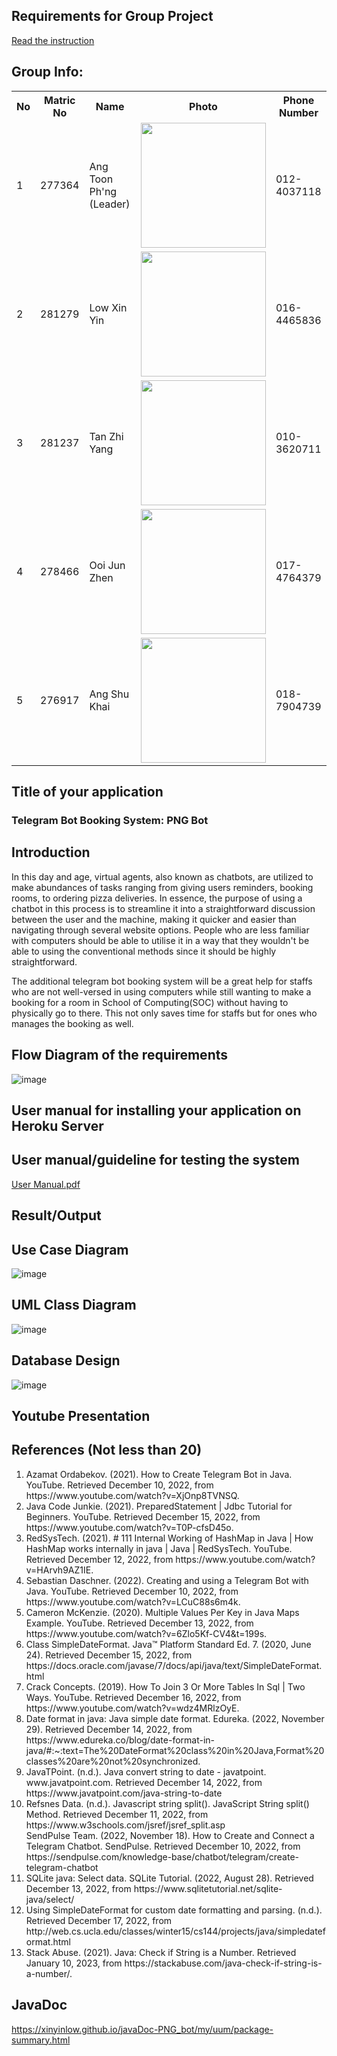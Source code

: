 ## Requirements for Group Project
[Read the instruction](https://github.com/STIW3054-A221/class-activity-soc/blob/main/GroupProject.md)

## Group Info:

<table>
  <tr>
    <th>No</th>
    <th>Matric No</th>
    <th>Name</th>
    <th>Photo</th>
    <th>Phone Number</th>
  </tr>
  <tr>
    <td>1</td>
    <td>277364</td>
    <td>Ang Toon Ph'ng (Leader)</td>
    <td><img src="https://user-images.githubusercontent.com/116187610/200738288-66f8eaa8-2f7d-43d4-8355-924b72aa8188.jpg" width="200"/></td>
    <td>012-4037118</td>
  </tr>
  <tr>
    <td>2</td>
    <td>281279</td>
    <td>Low Xin Yin</td>
    <td><img src="https://user-images.githubusercontent.com/103938851/201012783-13ae9d45-0d40-43c9-9c5a-0b81e6eb9bc0.jpg" width="200"/></td>
    <td>016-4465836</td>
  </tr>
  <tr>
    <td>3</td>
    <td>281237</td>
    <td>Tan Zhi Yang</td>
    <td><img src="https://user-images.githubusercontent.com/103938851/201012339-2ded0ca9-ba11-4f35-b22a-75d22c546035.jpg" width="200"/></td>
    <td>010-3620711</td>
  </tr>
  <tr>
    <td>4</td>
    <td>278466</td>
    <td>Ooi Jun Zhen</td>
    <td><img src="https://user-images.githubusercontent.com/103915949/201014364-a8759b18-9729-4089-871a-36e8ff964d4f.jpg" width="200"/></td>
    <td>017-4764379</td>
  </tr>
  <tr>
    <td>5</td>
    <td>276917</td>
    <td>Ang Shu Khai</td>
    <td><img src="https://user-images.githubusercontent.com/80701138/201035139-35c0bd7e-4daf-4760-9870-928c9bf904fb.jpg" width="200"/></td>
    <td>018-7904739</td>
  </tr>
</table>

## Title of your application
<h3>Telegram Bot Booking System: PNG Bot</h3>

## Introduction
In this day and age, virtual agents, also known as chatbots, are utilized to make abundances of tasks ranging from giving users reminders, booking rooms, to ordering pizza deliveries. In essence, the purpose of using a chatbot in this process is to streamline it into a straightforward discussion between the user and the machine, making it quicker and easier than navigating through several website options. People who are less familiar with computers should be able to utilise it in a way that they wouldn't be able to using the conventional methods since it should be highly straightforward.

The additional telegram bot booking system will be a great help for staffs who are not well-versed in using computers while still wanting to make a booking for a room in School of Computing(SOC) without having to physically go to there. This not only saves time for staffs but for ones who manages the booking as well.



## Flow Diagram of the requirements
![image](https://user-images.githubusercontent.com/80701138/201608693-4214f3a5-8e68-448a-9ce8-4ed0fb33ed03.png)

## User manual for installing your application on Heroku Server
## User manual/guideline for testing the system
[User Manual.pdf](https://github.com/STIW3054-A221/group-project-png/files/10442345/User.Manual.pdf)

## Result/Output
## Use Case Diagram
![image](https://user-images.githubusercontent.com/80701138/213088182-709b99f4-679f-4f61-b8a6-aef319fc87ca.png)

## UML Class Diagram
![image](https://user-images.githubusercontent.com/116187610/213084527-e377e3c6-663c-49b9-b5eb-f1733096345a.png)


## Database Design
![image](https://user-images.githubusercontent.com/116187610/211517782-a4b3b0d6-9504-42e6-9829-b451603eb0de.png)

## Youtube Presentation
## References (Not less than 20)
<ol>
<li>Azamat Ordabekov. (2021). How to Create Telegram Bot in Java. YouTube. Retrieved December 10, 2022, from https://www.youtube.com/watch?v=XjOnp8TVNSQ.</li>
<li>Java Code Junkie. (2021). PreparedStatement | Jdbc Tutorial for Beginners. YouTube. Retrieved December 15, 2022, from https://www.youtube.com/watch?v=T0P-cfsD45o.</li> 
<li>RedSysTech. (2021). # 111 Internal Working of HashMap in Java | How HashMap works internally in java | Java | RedSysTech. YouTube. Retrieved December 12, 2022, from https://www.youtube.com/watch?v=HArvh9AZ1IE.</li> 
<li>Sebastian Daschner. (2022). Creating and using a Telegram Bot with Java. YouTube. Retrieved December 10, 2022, from https://www.youtube.com/watch?v=LCuC88s6m4k.</li> 
<li>Cameron McKenzie. (2020). Multiple Values Per Key in Java Maps Example. YouTube. Retrieved December 13, 2022, from https://www.youtube.com/watch?v=6Zlo5Kf-CV4&amp;t=199s.</li>
<li>Class SimpleDateFormat. Java™ Platform Standard Ed. 7. (2020, June 24). Retrieved December 15, 2022, from https://docs.oracle.com/javase/7/docs/api/java/text/SimpleDateFormat.html </li>
<li>Crack Concepts. (2019). How To Join 3 Or More Tables In Sql | Two Ways. YouTube. Retrieved December 16, 2022, from https://www.youtube.com/watch?v=wdz4MRlzOyE. </li>
<li>Date format in java: Java simple date format. Edureka. (2022, November 29). Retrieved December 14, 2022, from https://www.edureka.co/blog/date-format-in-java/#:~:text=The%20DateFormat%20class%20in%20Java,Format%20classes%20are%20not%20synchronized. </li>
<li>JavaTPoint. (n.d.). Java convert string to date - javatpoint. www.javatpoint.com. Retrieved December 14, 2022, from https://www.javatpoint.com/java-string-to-date </li>
<li>Refsnes Data. (n.d.). Javascript string split(). JavaScript String split() Method. Retrieved December 11, 2022, from https://www.w3schools.com/jsref/jsref_split.asp </li>
</li>SendPulse Team. (2022, November 18). How to Create and Connect a Telegram Chatbot. SendPulse. Retrieved December 10, 2022, from https://sendpulse.com/knowledge-base/chatbot/telegram/create-telegram-chatbot </li>
<li>SQLite java: Select data. SQLite Tutorial. (2022, August 28). Retrieved December 13, 2022, from https://www.sqlitetutorial.net/sqlite-java/select/ </li>
<li>Using SimpleDateFormat for custom date formatting and parsing. (n.d.). Retrieved December 17, 2022, from http://web.cs.ucla.edu/classes/winter15/cs144/projects/java/simpledateformat.html </li>
<li>Stack Abuse. (2021). Java: Check if String is a Number. Retrieved January 10, 2023, from https://stackabuse.com/java-check-if-string-is-a-number/.</li>
</ol>

## JavaDoc
https://xinyinlow.github.io/javaDoc-PNG_bot/my/uum/package-summary.html